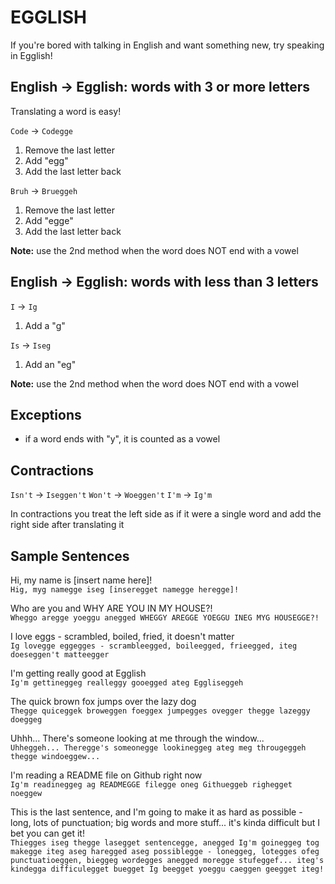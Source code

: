 # EGGLISH
If you're bored with talking in English and want something new, try speaking in Egglish!

## English -> Egglish: words with 3 or more letters
Translating a word is easy!

`Code` -> `Codegge`
1. Remove the last letter
2. Add "egg"
3. Add the last letter back

`Bruh` -> `Brueggeh`
1. Remove the last letter
2. Add "egge"
3. Add the last letter back

**Note:** use the 2nd method when the word does NOT end with a vowel

## English -> Egglish: words with less than 3 letters

`I` -> `Ig`
1. Add a "g"

`Is` -> `Iseg`
1. Add an "eg"

**Note:** use the 2nd method when the word does NOT end with a vowel

## Exceptions

- if a word ends with "y", it is counted as a vowel

## Contractions

`Isn't` -> `Iseggen't`
`Won't` -> `Woeggen't`
`I'm` -> `Ig'm`

In contractions you treat the left side as if it were a single word and add the right side after translating it

## Sample Sentences

Hi, my name is [insert name here]!  
`Hig, myg namegge iseg [inseregget namegge heregge]!`

Who are you and WHY ARE YOU IN MY HOUSE?!  
`Wheggo aregge yoeggu anegged WHEGGY AREGGE YOEGGU INEG MYG HOUSEGGE?!`

I love eggs - scrambled, boiled, fried, it doesn't matter  
`Ig lovegge eggegges - scrambleegged, boileegged, frieegged, iteg doeseggen't matteegger`

I'm getting really good at Egglish  
`Ig'm gettineggeg realleggy gooegged ateg Eggliseggeh`

The quick brown fox jumps over the lazy dog  
`Thegge quiceggek broweggen foeggex jumpegges ovegger thegge lazeggy doeggeg`

Uhhh... There's someone looking at me through the window...  
`Uhheggeh... Theregge's someonegge lookineggeg ateg meg througeggeh thegge windoeggew...`

I'm reading a README file on Github right now  
`Ig'm readineggeg ag READMEGGE filegge oneg Githueggeb righegget noeggew`

This is the last sentence, and I'm going to make it as hard as possible - long, lots of punctuation; big words and more stuff... it's kinda difficult but I bet you can get it!  
`Thiegges iseg thegge lasegget sentencegge, anegged Ig'm goineggeg tog makegge iteg aseg haregged aseg possiblegge - loneggeg, lotegges ofeg punctuatioeggen, bieggeg wordegges anegged moregge stufeggef... iteg's kindegga difficulegget buegget Ig beegget yoeggu caeggen geegget iteg!` 
